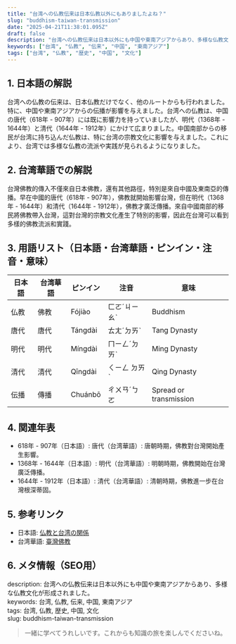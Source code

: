 ```yaml
---
title: "台湾への仏教伝来は日本仏教以外にもありましたよね？"
slug: "buddhism-taiwan-transmission"
date: "2025-04-21T11:38:01.095Z"
draft: false
description: "台湾への仏教伝来は日本以外にも中国や東南アジアからあり、多様な仏教文化が形成されました。"
keywords: ["台湾", "仏教", "伝来", "中国", "東南アジア"]
tags: ["台湾", "仏教", "歴史", "中国", "文化"]
---
```


## 1. 日本語の解説  
台湾への仏教の伝来は、日本仏教だけでなく、他のルートからも行われました。特に、中国や東南アジアからの伝播が影響を与えました。台湾への仏教は、中国の唐代（618年 - 907年）には既に影響力を持っていましたが、明代（1368年 - 1644年）と清代（1644年 - 1912年）にかけて広まりました。中国南部からの移民が台湾に持ち込んだ仏教は、特に台湾の宗教文化に影響を与えました。これにより、台湾では多様な仏教の流派や実践が見られるようになりました。

## 2. 台湾華語での解説  
台灣佛教的傳入不僅來自日本佛教，還有其他路徑，特別是來自中國及東南亞的傳播。早在中國的唐代（618年 - 907年），佛教就開始影響台灣，但在明代（1368年 - 1644年）和清代（1644年 - 1912年），佛教才廣泛傳播。來自中國南部的移民將佛教帶入台灣，這對台灣的宗教文化產生了特別的影響，因此在台灣可以看到多樣的佛教流派和實踐。

## 3. 用語リスト（日本語・台湾華語・ピンイン・注音・意味）  
| 日本語   | 台湾華語   | ピンイン | 注音    | 意味                     |
|----------|------------|----------|---------|--------------------------|
| 仏教     | 佛教       | Fójiào   | ㄈㄛˊㄐㄧㄠˋ | Buddhism               |
| 唐代     | 唐代       | Tángdài  | ㄊㄤˊㄉㄞˋ | Tang Dynasty           |
| 明代     | 明代       | Míngdài  | ㄇㄧㄥˊㄉㄞˋ | Ming Dynasty           |
| 清代     | 清代       | Qīngdài  | ㄑㄧㄥ ㄉㄞˋ | Qing Dynasty           |
| 伝播     | 傳播       | Chuánbō  | ㄔㄨㄢˊㄅㄛ | Spread or transmission |

## 4. 関連年表  
- 618年 - 907年（日本語）: 唐代（台湾華語）: 唐朝時期，佛教對台灣開始產生影響。
- 1368年 - 1644年（日本語）: 明代（台湾華語）: 明朝時期，佛教開始在台灣廣泛傳播。
- 1644年 - 1912年（日本語）: 清代（台湾華語）: 清朝時期，佛教進一步在台灣根深蒂固。

## 5. 参考リンク  
- 日本語: [仏教と台湾の関係](https://ja.wikipedia.org/wiki/台湾の仏教)
- 台湾華語: [臺灣佛教](https://zh.wikipedia.org/wiki/臺灣佛教)

## 6. メタ情報（SEO用）  
description: 台湾への仏教伝来は日本以外にも中国や東南アジアからあり、多様な仏教文化が形成されました。  
keywords: 台湾, 仏教, 伝来, 中国, 東南アジア  
tags: 台湾, 仏教, 歴史, 中国, 文化  
slug: buddhism-taiwan-transmission

> 一緒に学べてうれしいです。これからも知識の旅を楽しんでくださいね。